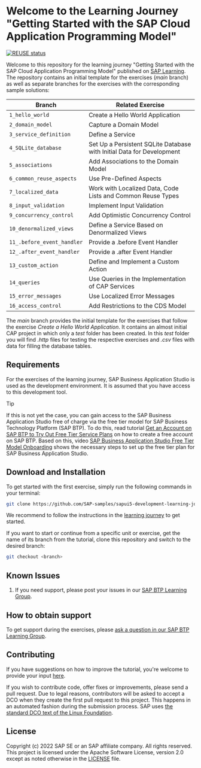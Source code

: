 # Welcome to the Learning Journey "Getting Started with the SAP Cloud Application Programming Model"
[![REUSE status](https://api.reuse.software/badge/github.com/SAP-samples/cap-development-learning-journey)](https://api.reuse.software/info/github.com/SAP-samples/cap-development-learning-journey)

Welcome to this repository for the learning journey "Getting Started with the SAP Cloud Application Programming Model" published on [SAP Learning](https://learning.sap.com/learning-journeys/). The repository contains an initial template for the exercises (*main* branch) as well as separate branches for the exercises with the corresponding sample solutions:

Branch | Related Exercise
---------|----------
`1_hello_world` | Create a Hello World Application
`2_domain_model` | Capture a Domain Model
`3_service_definition` | Define a Service
`4_SQLite_database` | Set Up a Persistent SQLite Database with Initial Data for Development
`5_associations` | Add Associations to the Domain Model
`6_common_reuse_aspects` | Use Pre-Defined Aspects
`7_localized_data` | Work with Localized Data, Code Lists and Common Reuse Types
`8_input_validation` | Implement Input Validation
`9_concurrency_control` | Add Optimistic Concurrency Control
`10_denormalized_views` | Define a Service Based on Denormalized Views
`11_.before_event_handler` | Provide a .before Event Handler
`12_.after_event_handler` | Provide a .after Event Handler
`13_custom_action` | Define and Implement a Custom Action 
`14_queries` | Use Queries in the Implementation of CAP Services  
`15_error_messages` | Use Localized Error Messages
`16_access_control` | Add Restrictions to the CDS Model

The *main* branch provides the initial template for the exercises that follow the exercise *Create a Hello World Application*. It contains an almost initial CAP project in which only a *test* folder has been created. In this *test* folder you will find *.http* files for testing the respective exercises and *.csv* files with data for filling the database tables.

## Requirements
For the exercises of the learning journey, SAP Business Application Studio is used as the development environment. It is assumed that you have access to this development tool.

> [!TIP]
> If this is not yet the case, you can gain access to the SAP Business Application Studio free of charge via the free tier model for SAP Business Technology Platform (SAP BTP). To do this, read tutorial [Get an Account on SAP BTP to Try Out Free Tier Service Plans](https://developers.sap.com/tutorials/btp-free-tier-account.html) on how to create a free account on SAP BTP. Based on this, video [SAP Business Application Studio Free Tier Model Onboarding](https://www.youtube.com/watch?v=-g7LZHqcbDQ) shows the necessary steps to set up the free tier plan for SAP Business Application Studio.

## Download and Installation

To get started with the first exercise, simply run the following commands in your terminal:

```sh
git clone https://github.com/SAP-samples/sapui5-development-learning-journey
```

We recommend to follow the instructions in the [learning journey](https://learning.sap.com/learning-journey/sapui5-development-learning-journey) to get started.


If you want to start or continue from a specific unit or exercise, get the name of its branch from the tutorial, clone this repository and switch to the desired branch:

```sh
git checkout <branch>
```

## Known Issues


1. If you need support, please post your issues in our [SAP BTP Learning Group](https://groups.community.sap.com/t5/sap-btp-learning/gh-p/SAP-BTP-Learning).

## How to obtain support

To get support during the exercises, please [ask a question in our SAP BTP Learning Group](https://groups.community.sap.com/t5/sap-btp-learning/gh-p/sapui5-development).

## Contributing
If you have suggestions on how to improve the tutorial, you're welcome to provide your input [here](https://github.com/SAP-samples/sapui5-development-learning-journey).

If you wish to contribute code, offer fixes or improvements, please send a pull request. Due to legal reasons, contributors will be asked to accept a DCO when they create the first pull request to this project. This happens in an automated fashion during the submission process. SAP uses [the standard DCO text of the Linux Foundation](https://developercertificate.org/).

## License
Copyright (c) 2022 SAP SE or an SAP affiliate company. All rights reserved. This project is licensed under the Apache Software License, version 2.0 except as noted otherwise in the [LICENSE](LICENSES/Apache-2.0.txt) file.
